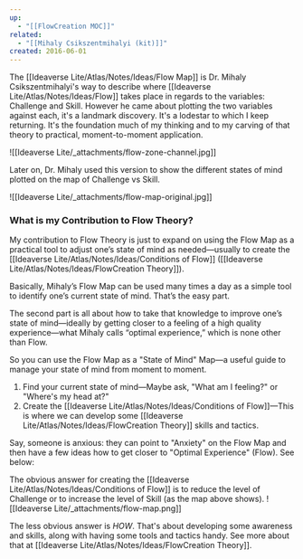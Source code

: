 ```yaml
---
up:
  - "[[FlowCreation MOC]]"
related:
  - "[[Mihaly Csikszentmihalyi (kit)]]"
created: 2016-06-01
---
```


The [[Ideaverse Lite/Atlas/Notes/Ideas/Flow Map]] is Dr. Mihaly Csikszentmihalyi's way to describe where [[Ideaverse Lite/Atlas/Notes/Ideas/Flow]] takes place in regards to the variables: Challenge and Skill. However he came about plotting the two variables against each, it's a landmark discovery. It's a lodestar to which I keep returning. It's the foundation much of my thinking and to my carving of that theory to practical, moment-to-moment application.

![[Ideaverse Lite/_attachments/flow-zone-channel.jpg]]

Later on, Dr. Mihaly used this version to show the different states of mind plotted on the map of Challenge vs Skill.

![[Ideaverse Lite/_attachments/flow-map-original.jpg]]

### What is my Contribution to Flow Theory?

My contribution to Flow Theory is just to expand on using the Flow Map as a practical tool to adjust one’s state of mind as needed—usually to create the [[Ideaverse Lite/Atlas/Notes/Ideas/Conditions of Flow]] ([[Ideaverse Lite/Atlas/Notes/Ideas/FlowCreation Theory]]).

Basically, Mihaly’s Flow Map can be used many times a day as a simple tool to identify one’s current state of mind. That’s the easy part.

The second part is all about how to take that knowledge to improve one’s state of mind—ideally by getting closer to a feeling of a high quality experience—what Mihaly calls “optimal experience,” which is none other than Flow.

So you can use the Flow Map as a "State of Mind" Map—a useful guide to manage your state of mind from moment to moment.

1. Find your current state of mind—Maybe ask, "What am I feeling?" or "Where's my head at?"
2. Create the [[Ideaverse Lite/Atlas/Notes/Ideas/Conditions of Flow]]—This is where we can develop some [[Ideaverse Lite/Atlas/Notes/Ideas/FlowCreation Theory]] skills and tactics. 

Say, someone is anxious: they can point to "Anxiety" on the Flow Map and then have a few ideas how to get closer to "Optimal Experience" (Flow). See below:

The obvious answer for creating the [[Ideaverse Lite/Atlas/Notes/Ideas/Conditions of Flow]] is to reduce the level of Challenge or to increase the level of Skill (as the map above shows).
![[Ideaverse Lite/_attachments/flow-map.png]]

The less obvious answer is *HOW*. That's about developing some awareness and skills, along with having some tools and tactics handy. See more about that at [[Ideaverse Lite/Atlas/Notes/Ideas/FlowCreation Theory]]. 
